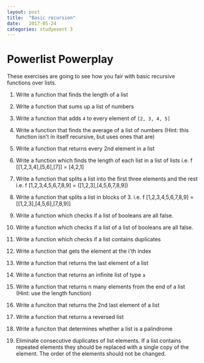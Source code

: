 ```yaml
---
layout: post
title:  "Basic recursion"
date:   2017-05-24
categories: studyevent 3
---
```


# Powerlist Powerplay
These exercises are going to see how you fair with basic recursive functions over lists.

1. Write a function that finds the length of a list

2. Write a function that sums up a list of numbers

3. Write a function that adds `4` to every element of `[2, 3, 4, 5]`

4. Write a function that finds the average of a list of numbers (Hint: this function isn't in itself recursive, but uses ones that are)

5. Write a function that returns every 2nd element in a list

6. Write a function which finds the length of each list in a list of lists i.e. f [[1,2,3,4],[5,6],[7]] = [4,2,1]

7. Write a function that splits a list into the first three elements and the rest i.e. f [1,2,3,4,5,6,7,8,9] = ([1,2,3],[4,5,6,7,8,9])

8. Write a function that splits a list in blocks of 3. i.e. f [1,2,3,4,5,6,7,8,9] = [[1,2,3],[4,5,6],[7,8,9]]

9. Write a function which checks if a list of booleans are all false.

10. Write a function which checks if a list of a list of booleans are all false.

11. Write a function which checks if a list contains duplicates

12. Write a function that gets the element at the i'th index

13. Write a function that returns the last element of a list

14. Write a function that returns an infinite list of type `a`

15. Write a function that returns n many elements from the end of a list (Hint: use the length function)

16. Write a funciton that returns the 2nd last element of a list

17. Write a function that returns a reversed list

18. Write a funciton that determines whether a list is a palindrome

19. Eliminate consecutive duplicates of list elements. If a list contains repeated elements they should be replaced with a single copy of the element. The order of the elements should not be changed.

```haskell

```
